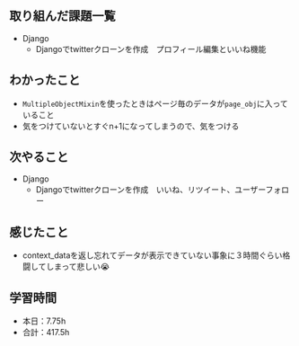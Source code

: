 ## 取り組んだ課題一覧
- Django
    - Djangoでtwitterクローンを作成　プロフィール編集といいね機能

## わかったこと
- `MultipleObjectMixin`を使ったときはページ毎のデータが`page_obj`に入っていること
- 気をつけていないとすぐn+1になってしまうので、気をつける                      

## 次やること
- Django
    - Djangoでtwitterクローンを作成　いいね、リツイート、ユーザーフォロー

## 感じたこと    
- context_dataを返し忘れてデータが表示できていない事象に３時間ぐらい格闘してしまって悲しい😭                                                                                                                                                                                                                                                                                                                                                                                                                                                                                                                                                                                                                                                                                                                                                                                       
                                                                                             
                                    
## 学習時間
- 本日：7.75h
- 合計：417.5h